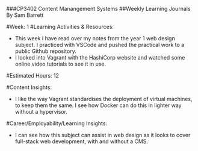 ###CP3402 Content Manangement Systems
##Weekly Learning Journals
By Sam Barrett

#Week: 1
#Learning Activities & Resources:
- This week I have read over my notes from the year 1 web design subject. I practiced with VSCode and pushed the practical work to a public Github repository.
- I looked into Vagrant with the HashiCorp website and watched some online video tutorials to see it in use. 

#Estimated Hours: 12

#Content Insights:
- I like the way Vagrant standardises the deployment of virtual machines, to keep them the same. I see how Docker can do this in lighter way without a hypervisor.

#Career/Employability/Learning Insights:
- I can see how this subject can assist in web design as it looks to cover full-stack web development, with and without a CMS.

